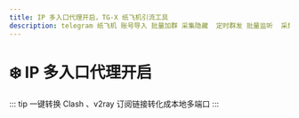 ```yaml
---
title: IP 多入口代理开启，TG-X 纸飞机引流工具
description: telegram 纸飞机 账号导入 批量加群 采集隐藏  定时群发 批量监听  采集可见 批量私信 批量转发 群发 飞机群发 飞机引流
---
```


# ❄️ IP 多入口代理开启

::: tip
一键转换 Clash 、v2ray 订阅链接转化成本地多端口
:::

<VideoLink type="多入口代理"  />
